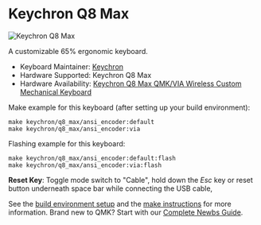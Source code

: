 # Keychron Q8 Max

![Keychron Q8 Max](https://cdn.shopify.com/s/files/1/0059/0630/1017/files/Q8-Max-7.jpg?v=1705654326)

A customizable 65% ergonomic keyboard.

* Keyboard Maintainer: [Keychron](https://github.com/keychron)
* Hardware Supported: Keychron Q8 Max
* Hardware Availability: [Keychron Q8 Max QMK/VIA Wireless Custom Mechanical Keyboard](https://www.keychron.com/products/keychron-q8-max-alice-layout-qmk-via-wireless-custom-mechanical-keyboard)

Make example for this keyboard (after setting up your build environment):

    make keychron/q8_max/ansi_encoder:default
    make keychron/q8_max/ansi_encoder:via

Flashing example for this keyboard:

    make keychron/q8_max/ansi_encoder:default:flash
    make keychron/q8_max/ansi_encoder:via:flash

**Reset Key**: Toggle mode switch to "Cable", hold down the *Esc* key or reset button underneath space bar while connecting the USB cable,

See the [build environment setup](https://docs.qmk.fm/#/getting_started_build_tools) and the [make instructions](https://docs.qmk.fm/#/getting_started_make_guide) for more information. Brand new to QMK? Start with our [Complete Newbs Guide](https://docs.qmk.fm/#/newbs).
